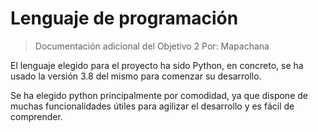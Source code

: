 # Lenguaje de programación

> Documentación adicional del Objetivo 2
> Por: Mapachana

El lenguaje elegido para el proyecto ha sido Python, en concreto, se ha usado la versión 3.8 del mismo para comenzar su desarrollo.

Se ha elegido python principalmente por comodidad, ya que dispone de muchas funcionalidades útiles para agilizar el desarrollo y es fácil de comprender.